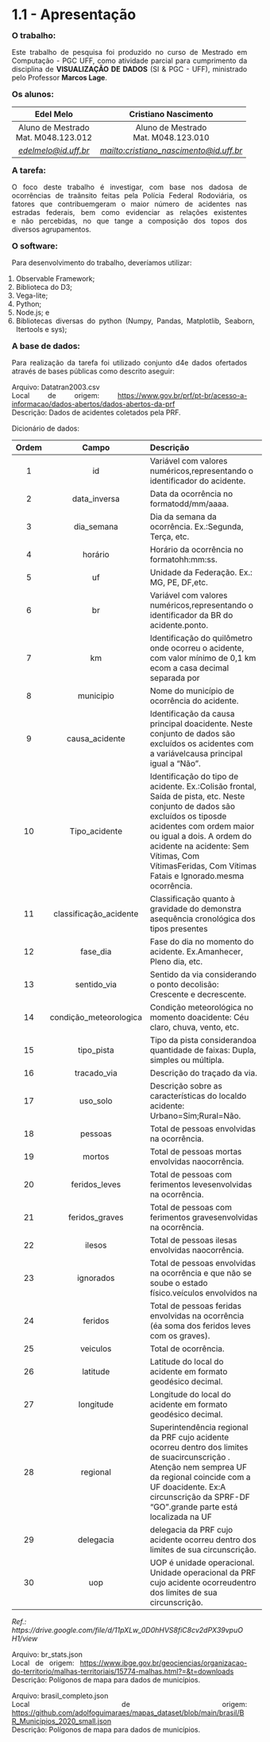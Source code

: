<style> 
    p, table, figure, figcaption, h1, h2, h3, h4, h5, h6, .katex-display 
    {
        max-width:none;
        text-align: justify;
        margin: 15px 15px;
        text-wrap: pretty;
    }
    li,ul,ol
    {
        text-align: justify;
        max-width:none;
        text-wrap: pretty;
    }
</style>

# 1.1 - Apresentação

### O trabalho:

Este trabalho de pesquisa foi produzido no curso de Mestrado em Computação - PGC UFF, como atividade parcial para cumprimento da disciplina de **VISUALIZAÇÃO DE DADOS** (SI & PGC - UFF), ministrado pelo Professor **Marcos Lage**.

### Os alunos:

<div class="grid grid-cols-1">    
<div class="card" >

| Edel Melo          | Cristiano Nascimento          |
| :----:             |    :----:           |
| Aluno de Mestrado <BR> Mat. M048.123.012  | Aluno de Mestrado <br> Mat. M048.123.010  |
| <address><a href="mailto:edelmelo@id.uff.br">edelmelo@id.uff.br</a></address> | <address><a href="mailto:cristiano_nascimento@id.uff.br">mailto:cristiano_nascimento@id.uff.br</a></address> |

</div>
</div>

### A tarefa:

O foco deste trabalho é investigar, com base nos dadosa de ocorrências de traânsito feitas pela Polícia Federal Rodoviária, os 
fatores que contribuemgeram o maior número de acidentes nas estradas federais, bem como evidenciar as relações existentes e não percebidas, no que tange a composição dos topos dos diversos agrupamentos.

### O software:

Para desenvolvimento do trabalho, deveríamos utilizar:
1. Observable Framework;
2. Biblioteca do D3;
3. Vega-lite;
4. Python;
5. Node.js; e
6. Bibliotecas diversas do python (Numpy, Pandas, Matplotlib, Seaborn, Itertools e sys);

### A base de dados:

Para realização da tarefa foi utilizado conjunto d4e dados ofertados através de bases públicas como descrito aseguir:

Arquivo: Datatran2003.csv<br>
Local de origem: https://www.gov.br/prf/pt-br/acesso-a-informacao/dados-abertos/dados-abertos-da-prf<br>
Descrição: Dados de acidentes coletados pela PRF.

Dicionário de dados:
<div class="grid grid-cols-1">    
<div class="card" >

| Ordem          | Campo          | Descrição |
| :----:             |    :----:           |    :----           |
|	1	|	id 	|	Variável com valores numéricos,representando o identificador do acidente.	|
|	2	|	data_inversa 	|	Data da ocorrência no formatodd/mm/aaaa.	|
|	3	|	dia_semana	|	Dia da semana da ocorrência. Ex.:Segunda, Terça, etc.	|
|	4	|	horário	|	Horário da ocorrência no formatohh:mm:ss.	|
|	5	|	uf	|	Unidade da Federação. Ex.: MG, PE, DF,etc.	|
|	6	|	br	|	Variável com valores numéricos,representando o identificador da BR do acidente.ponto.	|
|	7	|	km 	|	Identificação do quilômetro onde ocorreu o acidente, com valor mínimo de 0,1 km ecom a casa decimal separada por 	|
|	8	|	municipio	|	Nome do município de ocorrência do acidente.	|
|	9	|	causa_acidente	|	Identificação da causa principal doacidente. Neste conjunto de dados são excluídos os acidentes com a variávelcausa principal igual a “Não”.	|
|	10	|	Tipo_acidente	|	Identificação do tipo de acidente. Ex.:Colisão frontal, Saída de pista, etc. Neste conjunto de dados são excluídos os tiposde acidentes com ordem maior ou igual a dois. A ordem do acidente na acidente: Sem Vítimas, Com VítimasFeridas, Com Vítimas Fatais e Ignorado.mesma ocorrência.	|
|	11	|	classificação_acidente	|	Classificação quanto à gravidade do demonstra asequência cronológica dos tipos presentes 	|
|	12	|	fase_dia	|	Fase do dia no momento do acidente. Ex.Amanhecer, Pleno dia, etc.	|
|	13	|	sentido_via	|	Sentido da via considerando o ponto decolisão: Crescente e decrescente.	|
|	14	|	condição_meteorologica	|	Condição meteorológica no momento doacidente: Céu claro, chuva, vento, etc.	|
|	15	|	tipo_pista	|	Tipo da pista considerandoa quantidade de faixas: Dupla, simples ou múltipla.	|
|	16	|	tracado_via	|	Descrição do traçado da via.	|
|	17	|	uso_solo	|	Descrição sobre as características do localdo acidente: Urbano=Sim;Rural=Não.	|
|	18	|	pessoas	|	Total de pessoas envolvidas na ocorrência.	|
|	19	|	mortos	|	Total de pessoas mortas envolvidas naocorrência.	|
|	20	|	feridos_leves	|	Total de pessoas com ferimentos levesenvolvidas na ocorrência.	|
|	21	|	feridos_graves	|	Total de pessoas com ferimentos gravesenvolvidas na ocorrência.	|
|	22	|	ilesos	|	Total de pessoas ilesas envolvidas naocorrência.	|
|	23	|	ignorados 	|	Total de pessoas envolvidas na ocorrência e que não se soube o estado físico.veículos envolvidos na 	|
|	24	|	feridos	|	Total de pessoas feridas envolvidas na ocorrência (éa soma dos feridos leves com os graves).	|
|	25	|	veiculos	|	Total de ocorrência.	|
|	26	|	latitude	|	Latitude do local do acidente em formato geodésico decimal.	|
|	27	|	longitude	|	Longitude do local do acidente em formato geodésico decimal.	|
|	28	|	regional	|	Superintendência regional da PRF cujo acidente ocorreu dentro dos limites de suacircunscrição . Atenção nem semprea UF da regional coincide com a UF doacidente. Ex:A circunscrição da SPRF-DF “GO”.grande parte está localizada na UF	|
|	29	|	delegacia	|	delegacia da PRF cujo acidente ocorreu dentro dos limites de sua circunscrição.	|
|	30	|	uop	|	UOP é unidade operacional. Unidade operacional da PRF cujo acidente ocorreudentro dos limites de sua circunscrição.	|
</div>
</div>
<h6>Ref.:  https://drive.google.com/file/d/11pXLw_0D0hHVS8fiC8cv2dPX39vpuOH1/view</h6>

Arquivo: br_stats.json<br>
Local de origem: https://www.ibge.gov.br/geociencias/organizacao-do-territorio/malhas-territoriais/15774-malhas.html?=&t=downloads<br>
Descrição: Polígonos de mapa para dados de municípios.

Arquivo: brasil_completo.json<br>
Local de origem: https://github.com/adolfoguimaraes/mapas_dataset/blob/main/brasil/BR_Municipios_2020_small.json<br>
Descrição: Polígonos de mapa para dados de municípios.
